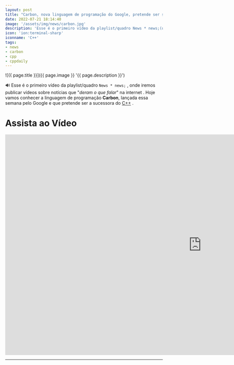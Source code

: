 ```yaml
---
layout: post
title: "Carbon, nova linguagem de programação do Google, pretende ser sucessora do C++"
date: 2022-07-21 18:14:40
image: '/assets/img/news/carbon.jpg'
description: 'Esse é o primeiro vídeo da playlist/quadro News * news;(um ponteiro para as notícias)'
icon: 'ion:terminal-sharp'
iconname: 'C++'
tags:
- news
- carbon
- cpp
- cppdaily
---
```


![{{ page.title }}]({{ page.image }} '{{ page.description }}')

🔊 Esse é o primeiro vídeo da playlist/quadro `News * news;` ,  onde iremos publicar vídeos sobre notícias que "*deram o que falar*" na internet . Hoje vamos conhecer a linguagem de programação **Carbon**, lançada essa semana pelo Google e que pretende ser a sucessora do [C++](https://terminalroot.com.br/tags#cpp) . 

# Assista ao Vídeo
<iframe width="1253" height="705" src="https://www.youtube.com/embed/qyLoFVZbzqc" title="YouTube video player" frameborder="0" allow="accelerometer; autoplay; clipboard-write; encrypted-media; gyroscope; picture-in-picture" allowfullscreen></iframe> 

---


